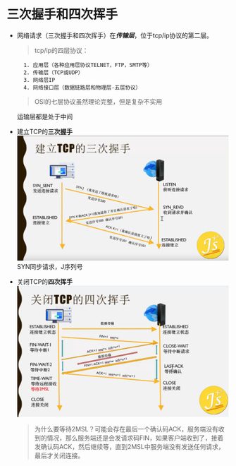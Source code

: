 # 三次握手和四次挥手

- 网络请求（三次握手和四次挥手）在***传输层***，位于tcp/ip协议的第二层。
    > tcp/ip的四层协议：
      
        1. 应用层（各种应用层协议TELNET，FTP，SMTP等）
        2. 传输层（TCP或UDP）
        3. 网络层IP
        4. 网络接口层（数据链路层和物理层-五层协议）
        
    > OSI的七层协议虽然理论完整，但是复杂不实用

    运输层都是处于中间


- 建立TCP的**三次握手**
    ![alt 图标](./3.png)
        SYN同步请求，J序列号

- 关闭TCP的**四次挥手**
    ![alt 图标](./4.png)
    > 为什么要等待2MSL？可能会存在最后一个确认码ACK，服务端没有收到的情况，那么服务端还是会发请求码FIN，如果客户端收到了，接着发确认码ACK，然后继续等，直到2MSL中服务端没有发送任何请求，最后才关闭连接。


